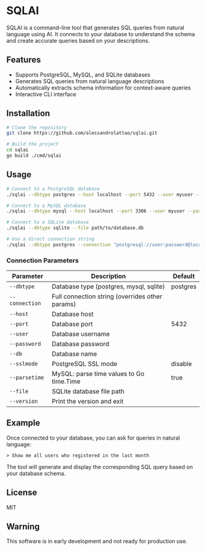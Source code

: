 # SQLAI

SQLAI is a command-line tool that generates SQL queries from natural language using AI. It connects to your database to understand the schema and create accurate queries based on your descriptions.

## Features

- Supports PostgreSQL, MySQL, and SQLite databases
- Generates SQL queries from natural language descriptions
- Automatically extracts schema information for context-aware queries
- Interactive CLI interface

## Installation

```bash
# Clone the repository
git clone https://github.com/alessandrolattao/sqlai.git

# Build the project
cd sqlai
go build ./cmd/sqlai
```

## Usage

```bash
# Connect to a PostgreSQL database
./sqlai --dbtype postgres --host localhost --port 5432 --user myuser --password mypassword --db mydb

# Connect to a MySQL database
./sqlai --dbtype mysql --host localhost --port 3306 --user myuser --password mypassword --db mydb

# Connect to a SQLite database
./sqlai --dbtype sqlite --file path/to/database.db

# Use a direct connection string
./sqlai --dbtype postgres --connection "postgresql://user:password@localhost:5432/mydb?sslmode=disable"
```

### Connection Parameters

| Parameter    | Description                                   | Default   |
|--------------|-----------------------------------------------|-----------|
| `--dbtype`   | Database type (postgres, mysql, sqlite)       | postgres  |
| `--connection` | Full connection string (overrides other params) | |
| `--host`     | Database host                                 | |
| `--port`     | Database port                                 | 5432      |
| `--user`     | Database username                             | |
| `--password` | Database password                             | |
| `--db`       | Database name                                 | |
| `--sslmode`  | PostgreSQL SSL mode                           | disable   |
| `--parsetime` | MySQL: parse time values to Go time.Time     | true      |
| `--file`     | SQLite database file path                     | |
| `--version`  | Print the version and exit                    | |

## Example

Once connected to your database, you can ask for queries in natural language:

```
> Show me all users who registered in the last month
```

The tool will generate and display the corresponding SQL query based on your database schema.

## License

MIT

## Warning

This software is in early development and not ready for production use.